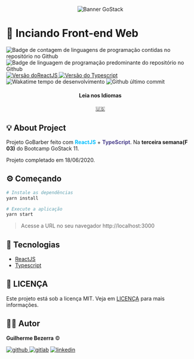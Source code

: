 <p align="center">
    <img alt="Banner GoStack" src="https://i.lensdump.com/i/jCEM0c.png" />
</p>

# :rocket: Inciando Front-end Web

<p align="left">
    <img alt="Badge de contagem de linguagens de programação contidas no repositório no Github" src="https://img.shields.io/github/languages/count/gbdsantos/bootcamp-gostack-gobarber-frontend">

  <img alt="Badge de linguagem de programação predominante do repositório no Github" src="https://img.shields.io/github/languages/top/gbdsantos/bootcamp-gostack-gobarber-frontend">

  <a href="https://yarnpkg.com/">
    <img alt="Versão doReactJS" src="https://img.shields.io/github/package-json/dependency-version/gbdsantos/bootcamp-gostack-gobarber-frontend/react">
  </a>

  <a href="">
    <img alt="Versão do Typescript" src="https://img.shields.io/github/package-json/dependency-version/gbdsantos/bootcamp-gostack-gobarber-frontend/typescript">
  </a>

  <img alt="Wakatime tempo de desenvolvimento" src="https://wakatime.com/badge/github/gbdsantos/bootcamp-gostack-gobarber-frontend.svg">

  <img alt="Github último commit" src="https://img.shields.io/github/last-commit/gbdsantos/bootcamp-gostack-challenge-07">
</p>

<div align="center">
  <h4 align="center">Leia nos Idiomas</h4>
  <a href="https://github.com/gbdsantos/bootcamp-gostack-gobarber-frontend/blob/master/README.md">🇺🇸
  </a>
</div>

## :bulb: About Project

Projeto GoBarber feito com <span style="color:deepskyblue; font-weight:bold;">**ReactJS**</span> + <span style="color:darkslateblue; font-weight:bold;">**TypeScript**</span>. Na **terceira semana(F 03)** do Bootcamp GoStack 11.

Projeto completado em 18/06/2020.

## :gear: Começando

```Bash
# Instale as dependências
yarn install

# Execute a aplicação
yarn start
```

> Acesse a URL no seu navegador http://localhost:3000

## :wrench: Tecnologias

- [ReactJS](https://reactjs.org/)
- [Typescript](https://www.typescriptlang.org/)

## :memo: LICENÇA

Este projeto está sob a licença MIT. Veja em [LICENÇA](https://github.com/gbdsantos/bootcamp-gostack-gobarber-frontend/blob/master/LICENSE) para mais informações.

## :man_astronaut: Autor

**Guilherme Bezerra** ©️

[![github](http://ap.imagensbrasil.org/images/2018/12/10/github-logo-1.png) ](http://www.github.com/gbdsantos)
[![gitlab](http://ap.imagensbrasil.org/images/2018/12/10/gitlab-32.png)](https://gitlab.com/gbdsantos1)
[![linkedin](http://ap.imagensbrasil.org/images/2018/12/10/linkedin-1.png)](https://www.linkedin.com/in/gbdsantos/)

